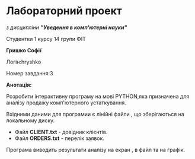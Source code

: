 # Лабораторний проект

*з дисципліни* ***"Уведення в комп'ютерні науки"***

Студентки 1 курсу 14 групи ФІТ

**Гришко Софії**

Логін:hryshko

Номер завдання:3

**Анотація:**

Розробити інтерактивну програму на мові PYTHON,яка призначена для аналізу продажу комп'ютерного устаткування.

Вхідними даними для програмии є лінійні файли , що зберігаються на локальному диску.

- Файл **CLIENT.txt** - довідник клієнтів.
- Файл **ORDERS.txt** - перелік заявок.
  
Програма виводить результати аналізу на екран , в файл та на графік.
